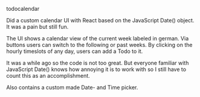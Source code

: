 todocalendar

Did a custom calendar UI with React based on the JavaScript Date() object. It was a pain but still fun.

The UI shows a calendar view of the current week labeled in german. Via buttons users can switch to the following or past weeks. By clicking on the hourly timeslots of any day, users can add a Todo to it.

It was a while ago so the code is not too great. But everyone familiar with JavaScript Date() knows how annoying it is to work with so I still have to count this as an accomplishment.

Also contains a custom made Date- and Time picker.
